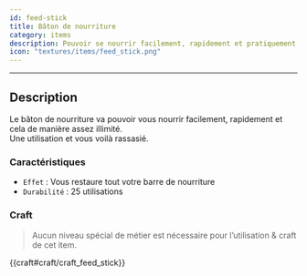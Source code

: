 ```yaml
---
id: feed-stick
title: Bâton de nourriture
category: items
description: Pouvoir se nourrir facilement, rapidement et pratiquement illimité
icon: "textures/items/feed_stick.png"
---
```

___
## Description

Le bâton de nourriture va pouvoir vous nourrir facilement, rapidement et cela de manière assez illimité.  
Une utilisation et vous voilà rassasié.

### Caractéristiques

* ``Effet`` : Vous restaure tout votre barre de nourriture
* ``Durabilité`` : 25 utilisations
    
### Craft 

> Aucun niveau spécial de métier est nécessaire pour l’utilisation & craft de cet item.  

{{craft#craft/craft_feed_stick}}
